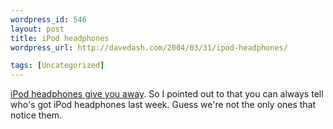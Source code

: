 ```yaml
--- 
wordpress_id: 546
layout: post
title: iPod headphones
wordpress_url: http://davedash.com/2004/03/31/ipod-headphones/

tags: [Uncategorized]
---
```


<a href="http://www.macnn.com/news/24028">iPod headphones give you away</a>.  So I pointed out to  that you can always tell who's got iPod headphones last week.  Guess we're not the only ones that notice them.
